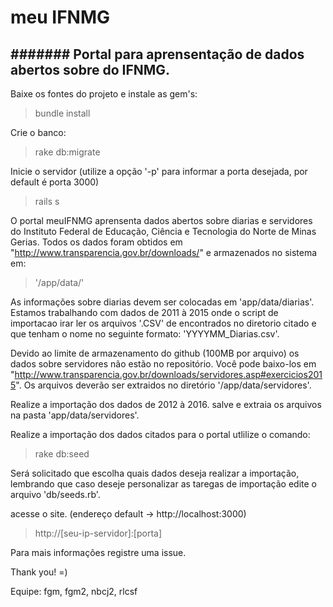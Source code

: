 # meu IFNMG

####### Portal para aprensentação de dados abertos sobre do IFNMG.
---

Baixe os fontes do projeto e instale as gem's:
> bundle install

Crie o banco:
> rake db:migrate
 
Inicie o servidor (utilize a opção '-p' para informar a porta desejada, por default é porta 3000)
> rails s 

O portal meuIFNMG aprensenta dados abertos sobre diarias e servidores do Instituto Federal de Educação, Ciência e Tecnologia do Norte de Minas Gerias.
Todos os dados foram obtidos em "http://www.transparencia.gov.br/downloads/" e armazenados no sistema em:

> '/app/data/'

As informações sobre diarias devem ser colocadas em 'app/data/diarias'. Estamos trabalhando com dados de 2011 à 2015
onde o script de importacao irar ler os arquivos '.CSV' de encontrados no diretorio citado e que tenham o nome no
seguinte formato: 'YYYYMM_Diarias.csv'.

Devido ao limite de armazenamento do github (100MB por arquivo) os dados sobre servidores não estão no repositório. Você
pode baixo-los em "http://www.transparencia.gov.br/downloads/servidores.asp#exercicios2015". 
Os arquivos deverão ser extraidos no diretório '/app/data/servidores'.

Realize a importação dos dados de 2012 à 2016. salve e extraia os arquivos na pasta 'app/data/servidores'.

Realize a importação dos dados citados para o portal utlilize o comando:
> rake db:seed

Será solicitado que escolha quais dados deseja realizar a importação, lembrando que caso deseje personalizar
as taregas de importação edite o arquivo 'db/seeds.rb'.

acesse o site. (endereço default -> http://localhost:3000)
> http://[seu-ip-servidor]:[porta]

Para mais informações registre uma issue.

Thank you! =)

Equipe:
fgm, fgm2, nbcj2, rlcsf
